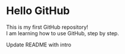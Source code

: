 # Hello GitHub

This is my first GitHub repository!  
I am learning how to use GitHub, step by step.


Update README with intro
